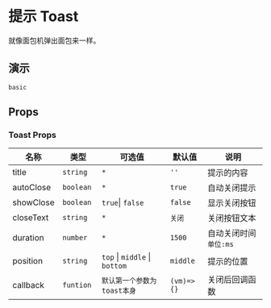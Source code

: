 # 提示 Toast

就像面包机弹出面包来一样。

## 演示

```demo
basic
```

## Props

### Toast Props

| 名称 | 类型 | 可选值 | 默认值 | 说明 |
| --- | --- | --- |  --- | --- |
| title | `string`| `*`| `''`  | 提示的内容 |
| autoClose | `boolean` |`*`| `true` | 自动关闭提示 |
| showClose| `boolean ` |`true`\| `false`| `false`| 显示关闭按钮 | 
| closeText | `string` |`*` |`关闭` | 关闭按钮文本|
| duration | `number` | `*`|`1500` | 自动关闭时间 `单位:ms` |
| position | `string` |`top` \| `middle` \| `bottom` |`middle` | 提示的位置 |
| callback | `funtion` | `默认第一个参数为toast本身` |`(vm)=>{}` | 关闭后回调函数 |

    